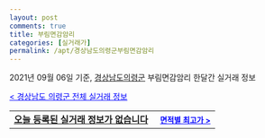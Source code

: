 ```yaml
---
layout: post
comments: true
title: 부림면감암리
categories: [실거래가]
permalink: /apt/경상남도의령군부림면감암리
---
```


2021년 09월 06일 기준, <a href="/apt/경상남도의령군">경상남도의령군</a> 부림면감암리 한달간 실거래 정보

<a style="color: blue;" href="/apt/경상남도의령군">< 경상남도 의령군 전체 실거래 정보</a>
<!---- start ---->
<table>
  <tr>
    <td colspan="4" style="font-weight: bold;"><a href="/apt/경상남도의령군부림면감암리{name_without_space}">오늘 등록된 실거래 정보가 없습니다</a> &nbsp;&nbsp;&nbsp; <a style="color: blue; font-size: smaller;" href="/apt/경상남도의령군부림면감암리{name_without_space}">면적별 최고가 ></a></td>
  </tr>
    
</table>
<!---- end ---->
    